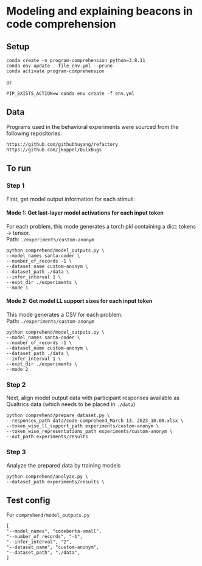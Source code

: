 # Modeling and explaining beacons in code comprehension

## Setup
```
conda create -n program-comprehension python=3.8.11
conda env update --file env.yml --prune
conda activate program-comprehension
```
or
```
PIP_EXISTS_ACTION=w conda env create -f env.yml
```

## Data
Programs used in the behavioral experiments were sourced from the following repositories:
```
https://github.com/githubhuyang/refactory
https://github.com/jkoppel/QuixBugs
```

## To run

### Step 1

First, get model output information for each stimuli:

#### Mode 1: Get last-layer model activations for each input token  
For each problem, this mode generates a torch pkl containing a dict: tokens -> tensor.  
Path: `./experiments/custom-anonym`
```
python comprehend/model_outputs.py \
--model_names santa-coder \
--number_of_records -1 \
--dataset_name custom-anonym \
--dataset_path ./data \
--infer_interval 1 \
--expt_dir ./experiments \
--mode 1
```

#### Mode 2: Get model LL support sizes for each input token  
This mode generates a CSV for each problem.  
Path: `./experiments/custom-anonym`
```
python comprehend/model_outputs.py \
--model_names santa-coder \
--number_of_records -1 \
--dataset_name custom-anonym \
--dataset_path ./data \
--infer_interval 1 \
--expt_dir ./experiments \
--mode 2
```

### Step 2

Next, align model output data with participant responses available as Qualtrics data (which needs to be placed in `./data`)
```
python comprehend/prepare_dataset.py \
--responses_path data/code-comprehend_March 13, 2023_10.00.xlsx \ 
--token_wise_ll_support_path experiments/custom-anonym \
--token_wise_representations_path experiments/custom-anonym \
--out_path experiments/results
```

### Step 3
Analyze the prepared data by training models
```
python comprehend/analyze.py \
--dataset_path experiments/results \

```

## Test config

For `comprehend/model_outputs.py`

```
[
"--model_names", "codeberta-small",
"--number_of_records", "-1",
"--infer_interval", "2",
"--dataset_name", "custom-anonym",
"--dataset_path", "./data",
]
